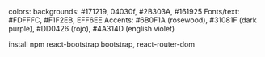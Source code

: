 colors:
backgrounds: #171219, 04030f, #2B303A, #161925
Fonts/text: #FDFFFC, #F1F2EB, EFF6EE
Accents: #6B0F1A (rosewood), #31081F (dark purple), #DD0426 (rojo), #4A314D (english violet)

install npm react-bootstrap bootstrap, react-router-dom
